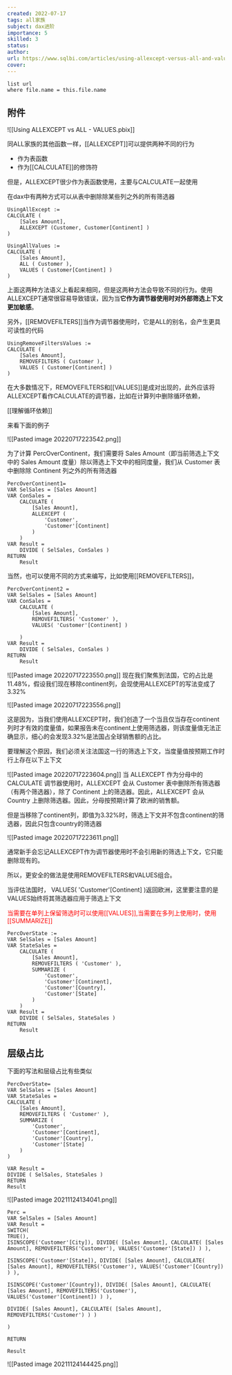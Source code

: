 ```yaml
---
created: 2022-07-17
tags: all家族 
subject: dax进阶
importance: 5
skilled: 3
status:
author:
url: https://www.sqlbi.com/articles/using-allexcept-versus-all-and-values/
cover: 
---
```


```dataview
list url
where file.name = this.file.name
```
## 附件
![[Using ALLEXCEPT vs ALL - VALUES.pbix]]


同ALL家族的其他函数一样，[[ALLEXCEPT]]可以提供两种不同的行为

-   作为表函数
-   作为[[CALCULATE]]的修饰符

但是，ALLEXCEPT很少作为表函数使用，主要与CALCULATE一起使用

在dax中有两种方式可以从表中删除除某些列之外的所有筛选器

```DAX
UsingAllExcept :=
CALCULATE (
    [Sales Amount],
    ALLEXCEPT (Customer, Customer[Continent] )
)
 
UsingAllValues :=
CALCULATE (
    [Sales Amount],
    ALL ( Customer ),
    VALUES ( Customer[Continent] )
)
```

上面这两种方法语义上看起来相同，但是这两种方法会导致不同的行为。使用ALLEXCEPT通常很容易导致错误，因为当**它作为调节器使用时对外部筛选上下文更加敏感**。

另外，[[REMOVEFILTERS]]当作为调节器使用时，它是ALL的别名，会产生更具可读性的代码

```DAX
UsingRemoveFiltersValues :=
CALCULATE (
    [Sales Amount],
    REMOVEFILTERS ( Customer ),
    VALUES ( Customer[Continent] )
)
```

在大多数情况下，REMOVEFILTERS和[[VALUES]]是成对出现的，此外应该将ALLEXCEPT看作CALCULATE的调节器，比如在计算列中删除循环依赖，

[[理解循环依赖]]

来看下面的例子

![[Pasted image 20220717223542.png]]

为了计算 PercOverContinent，我们需要将 Sales Amount（即当前筛选上下文中的 Sales Amount 度量）除以筛选上下文中的相同度量，我们从 Customer 表中删除除 Continent 列之外的所有筛选器

```DAX
PercOverContinent1=
VAR SelSales = [Sales Amount]
VAR ConSales =
    CALCULATE (
        [Sales Amount],
        ALLEXCEPT (
            'Customer',
            'Customer'[Continent]
        )
    )
VAR Result =
    DIVIDE ( SelSales, ConSales )
RETURN
    Result
```

当然，也可以使用不同的方式来编写，比如使用[[REMOVEFILTERS]]，

```DAX
PercOverContinent2 = 
VAR SelSales = [Sales Amount]
VAR ConSales =
    CALCULATE (
        [Sales Amount],
        REMOVEFILTERS( 'Customer' ),
        VALUES( 'Customer'[Continent] )
    
    )
VAR Result =
    DIVIDE ( SelSales, ConSales )
RETURN
    Result
```

![[Pasted image 20220717223550.png]]
现在我们聚焦到法国，它的占比是11.48%，假设我们现在移除continent列，会现使用ALLEXCEPT的写法变成了3.32%

![[Pasted image 20220717223556.png]]

这是因为，当我们使用ALLEXCEPT时，我们创造了一个当且仅当存在continent列时才有效的度量值，如果报告未在continent上使用筛选器，则该度量值无法正确显示，细心的会发现3.32%是法国占全球销售额的占比。

要理解这个原因，我们必须关注法国这一行的筛选上下文，当度量值按预期工作时行上存在以下上下文

![[Pasted image 20220717223604.png]]
当 ALLEXCEPT 作为分母中的 CALCULATE 调节器使用时，ALLEXCEPT 会从 Customer 表中删除所有筛选器（有两个筛选器），除了 Continent 上的筛选器。因此，ALLEXCEPT 会从 Country 上删除筛选器。因此，分母按预期计算了欧洲的销售额。

但是当移除了continent列，即值为3.32%时，筛选上下文并不包含continent的筛选器，因此只包含country的筛选器

![[Pasted image 20220717223611.png]]

通常新手会忘记ALLEXCEPT作为调节器使用时不会引用新的筛选上下文，它只能删除现有的。

所以，更安全的做法是使用REMOVEFILTERS和VALUES组合。

当评估法国时， VALUES( 'Customer'[Continent] )返回欧洲，这里要注意的是VALUES始终将其筛选器应用于筛选上下文

<font color="red">当需要在单列上保留筛选时可以使用[[VALUES]],当需要在多列上使用时，使用[[SUMMARIZE]]</font>

```DAX
PercOverState :=
VAR SelSales = [Sales Amount]
VAR StateSales =
    CALCULATE (
        [Sales Amount],
        REMOVEFILTERS ( 'Customer' ),
        SUMMARIZE (
            'Customer',
            'Customer'[Continent],
            'Customer'[Country],
            'Customer'[State]
        )
    )
VAR Result =
    DIVIDE ( SelSales, StateSales )
RETURN
    Result
```


## 层级占比
下面的写法和层级占比有些类似
```DAX
PercOverState=
VAR SelSales = [Sales Amount]
VAR StateSales =
CALCULATE (
	[Sales Amount],
	REMOVEFILTERS ( 'Customer' ),
	SUMMARIZE (
		'Customer',
		'Customer'[Continent],
		'Customer'[Country],
		'Customer'[State]
	)
)

VAR Result =
DIVIDE ( SelSales, StateSales )
RETURN
Result

```
![[Pasted image 20211124134041.png]]

```dax
Perc =
VAR SelSales = [Sales Amount]
VAR Result =
SWITCH(
TRUE(),
ISINSCOPE('Customer'[City]), DIVIDE( [Sales Amount], CALCULATE( [Sales Amount], REMOVEFILTERS('Customer'), VALUES('Customer'[State]) ) ),

ISINSCOPE('Customer'[State]), DIVIDE( [Sales Amount], CALCULATE( [Sales Amount], REMOVEFILTERS('Customer'), VALUES('Customer'[Country]) ) ),

ISINSCOPE('Customer'[Country]), DIVIDE( [Sales Amount], CALCULATE( [Sales Amount], REMOVEFILTERS('Customer'), VALUES('Customer'[Continent]) ) ),

DIVIDE( [Sales Amount], CALCULATE( [Sales Amount], REMOVEFILTERS('Customer') ) )

)

RETURN

Result
```
![[Pasted image 20211124144425.png]]